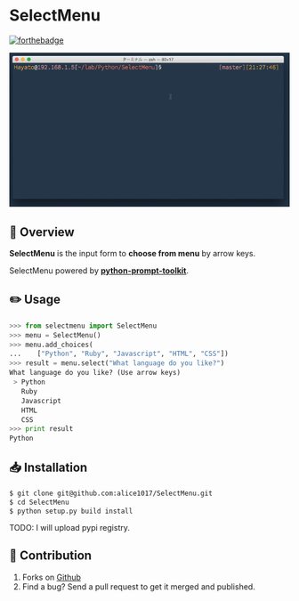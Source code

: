 # SelectMenu

[![forthebadge](http://forthebadge.com/images/badges/made-with-python.svg)](http://forthebadge.com)

![demo](demo.gif)

## :page_facing_up: Overview

**SelectMenu** is the input form to **choose from menu** by arrow keys.

SelectMenu powered by [**python-prompt-toolkit**](https://github.com/jonathanslenders/python-prompt-toolkit).

## :pencil2: Usage

```python
>>> from selectmenu import SelectMenu
>>> menu = SelectMenu()
>>> menu.add_choices(
...    ["Python", "Ruby", "Javascript", "HTML", "CSS"])
>>> result = menu.select("What language do you like?")
What language do you like? (Use arrow keys)
 > Python
   Ruby
   Javascript
   HTML
   CSS
>>> print result
Python
```

## :inbox_tray: Installation

```
$ git clone git@github.com:alice1017/SelectMenu.git
$ cd SelectMenu
$ python setup.py build install
```

TODO: I will upload pypi registry.

## :eyes: Contribution

1. Forks on [Github](https://github.com/alice1017/SelectMenu)
2. Find a bug? Send a pull request to get it merged and published.
